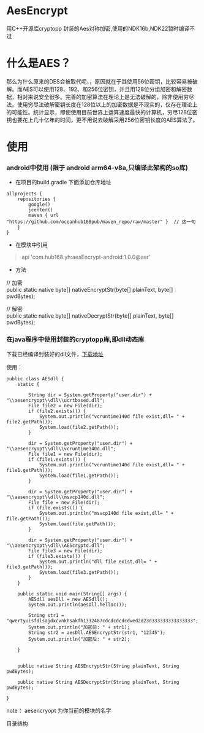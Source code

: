 # AesEncrypt
用C++开源库cryptopp 封装的Aes对称加密,使用的NDK16b,NDK22暂时编译不过

# 什么是AES？
那么为什么原来的DES会被取代呢，，原因就在于其使用56位密钥，比较容易被破解。而AES可以使用128、192、和256位密钥，并且用128位分组加密和解密数据，相对来说安全很多。完善的加密算法在理论上是无法破解的，除非使用穷尽法。使用穷尽法破解密钥长度在128位以上的加密数据是不现实的，仅存在理论上的可能性。统计显示，即使使用目前世界上运算速度最快的计算机，穷尽128位密钥也要花上几十亿年的时间，更不用说去破解采用256位密钥长度的AES算法了。

# 使用

### android中使用 (限于 android arm64-v8a,只编译此架构的so库)

- 在项目的build.gradle 下面添加仓库地址
```
allprojects {
    repositories {
        google()
        jcenter()
        maven { url "https://github.com/oceanhub168pub/maven_repo/raw/master" }  // 这一句
    }
}
```

- 在模块中引用
> api 'com.hub168.yh:aesEncrypt-android:1.0.0@aar'

- 方法

// 加密 <br>
public static native byte[] nativeEncryptStr(byte[] plainText, byte[] pwdBytes);

// 解密 <br>
public static native byte[] nativeDecryptStr(byte[] plainText, byte[] pwdBytes);


### 在java程序中使用封装的cryptopp库,即dll动态库

下载已经编译封装好的dll文件，[下载地址](https://download.csdn.net/download/vfvfvfvfvfvfvf/15740653)


使用：
```
public class AESdll {
    static {
        
        String dir = System.getProperty("user.dir") + "\\aesencryopt\\dll\\ucrtbased.dll";
        File file2 = new File(dir);
        if (file2.exists()) {
            System.out.println("vcruntime140d file exist,dll= " + file2.getPath());
            System.load(file2.getPath());
        }
        
        dir = System.getProperty("user.dir") + "\\aesencryopt\\dll\\vcruntime140d.dll";
        File file1 = new File(dir);
        if (file1.exists()) {
            System.out.println("vcruntime140d file exist,dll= " + file1.getPath());
            System.load(file1.getPath());
        }
        
        dir = System.getProperty("user.dir") + "\\aesencryopt\\dll\\msvcp140d.dll";
        File file = new File(dir);
        if (file.exists()) {
            System.out.println("msvcp140d file exist,dll= " + file.getPath());
            System.load(file.getPath());
        }
        
        dir = System.getProperty("user.dir") + "\\aesencryopt\\dll\\AEScrypto.dll";
        File file3 = new File(dir);
        if (file3.exists()) {
            System.out.println("dll file exist,dll= " + file3.getPath());
            System.load(file3.getPath());
        }
    }
    
    public static void main(String[] args) {
        AESdll aesDll = new AESdll();
        System.out.println(aesDll.helloc());
        
        String str1 = "qwertyuisfdlsajdxcvnkhsakfh1332487cdcdcdcdcdwed2d23d333333333333333";
        System.out.println("加密前: " + str1);
        String str2 = aesDll.AESEncryptStr(str1, "12345");
        System.out.println("加密后: " + str2);
        
    }
   
    
    public native String AESEncryptStr(String plainText, String pwdBytes);
    
    public native String AESDecryptStr(String plainText, String pwdBytes);
    
}
```

note： aesencryopt 为你当前的模块的名字

目录结构











